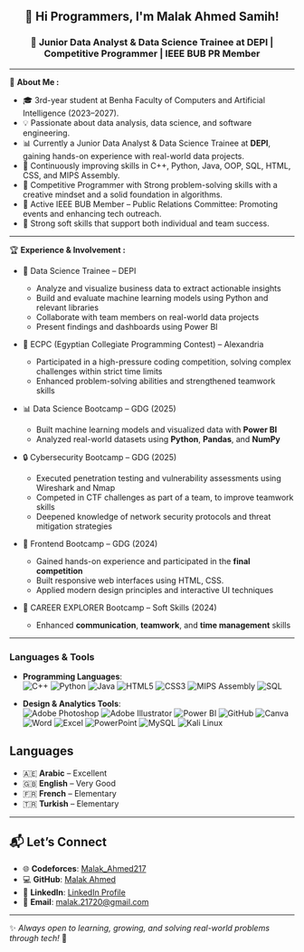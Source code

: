 <div align="center">
  
## 👋 Hi Programmers, I'm Malak Ahmed Samih!<br>
### 🚀 Junior Data Analyst & Data Science Trainee at DEPI | Competitive Programmer | IEEE BUB PR Member

</div>

---

🌟 **About Me :**
  - 🎓 3rd-year student at Benha Faculty of Computers and Artificial Intelligence (2023–2027).
  - 💡 Passionate about data analysis, data science, and software engineering.
  - 📊 Currently a Junior Data Analyst & Data Science Trainee at **DEPI**, gaining hands-on experience with real-world data projects.
  - 🌱 Continuously improving skills in C++, Python, Java, OOP, SQL, HTML, CSS, and MIPS Assembly.
  - 🧠 Competitive Programmer with Strong problem-solving skills with a creative mindset and a solid foundation in algorithms.
  - 🤝 Active IEEE BUB Member – Public Relations Committee: Promoting events and enhancing tech outreach.
  - 💼 Strong soft skills that support both individual and team success.


---

🏆 **Experience & Involvement :**
 - 💼 Data Science Trainee – DEPI
     - Analyze and visualize business data to extract actionable insights
     - Build and evaluate machine learning models using Python and relevant libraries
     - Collaborate with team members on real-world data projects
     - Present findings and dashboards using Power BI

 - 🎯 ECPC (Egyptian Collegiate Programming Contest) – Alexandria
     - Participated in a high-pressure coding competition, solving complex challenges within strict time limits
     - Enhanced problem-solving abilities and strengthened teamwork skills
  
 - 📊 Data Science Bootcamp – GDG (2025)
    - Built machine learning models and visualized data with **Power BI**
    - Analyzed real-world datasets using **Python**, **Pandas**, and **NumPy**
   
 - 🔒 Cybersecurity Bootcamp – GDG (2025)
    - Executed penetration testing and vulnerability assessments using Wireshark and Nmap
    - Competed in CTF challenges as part of a team, to improve teamwork skills
    - Deepened knowledge of network security protocols and threat mitigation strategies
  
 - 💼 Frontend Bootcamp – GDG (2024)
    - Gained hands-on experience and participated in the **final competition**
    - Built responsive web interfaces using HTML, CSS.
    - Applied modern design principles and interactive UI techniques
      
 - 🧠 CAREER EXPLORER Bootcamp – Soft Skills (2024)
    - Enhanced **communication**, **teamwork**, and **time management** skills

---

### **Languages & Tools**
  - **Programming Languages**:  
    ![C++](https://img.shields.io/badge/C++-00599C?style=flat&logo=cplusplus&logoColor=white)
    ![Python](https://img.shields.io/badge/Python-3776AB?style=flat&logo=python&logoColor=white)
    ![Java](https://img.shields.io/badge/Java-007396?style=flat&logo=java&logoColor=white)
    ![HTML5](https://img.shields.io/badge/HTML5-E34F26?style=flat&logo=html5&logoColor=white)
    ![CSS3](https://img.shields.io/badge/CSS3-1572B6?style=flat&logo=css3&logoColor=white)
    ![MIPS Assembly](https://img.shields.io/badge/MIPS%20Assembly-008080?style=flat)
    ![SQL](https://img.shields.io/badge/SQL-4479A1?style=flat&logo=postgresql&logoColor=white)
  
- **Design & Analytics Tools**:  
  ![Adobe Photoshop](https://img.shields.io/badge/Adobe%20Photoshop-31A8FF?style=flat&logo=adobephotoshop&logoColor=white)
  ![Adobe Illustrator](https://img.shields.io/badge/Adobe%20Illustrator-FF9A00?style=flat&logo=adobeillustrator&logoColor=white)
  ![Power BI](https://img.shields.io/badge/Power%20BI-F2C811?style=flat&logo=powerbi&logoColor=black)
  ![GitHub](https://img.shields.io/badge/GitHub-181717?style=flat&logo=github&logoColor=white)
  ![Canva](https://img.shields.io/badge/Canva-00C4CC?style=flat&logo=canva&logoColor=white)
  ![Word](https://img.shields.io/badge/Word-2B579A?style=flat&logo=microsoftword&logoColor=white)
  ![Excel](https://img.shields.io/badge/Excel-217346?style=flat&logo=microsoftexcel&logoColor=white)
  ![PowerPoint](https://img.shields.io/badge/PowerPoint-B7472A?style=flat&logo=microsoftpowerpoint&logoColor=white)
  ![MySQL](https://img.shields.io/badge/MySQL-4479A1?style=flat&logo=mysql&logoColor=white)
  ![Kali Linux](https://img.shields.io/badge/Kali%20Linux-557C94?style=flat&logo=kalilinux&logoColor=white)

## Languages
- 🇦🇪 **Arabic** – Excellent  
- 🇬🇧 **English** – Very Good  
- 🇫🇷 **French** – Elementary  
- 🇹🇷 **Turkish** – Elementary   

---

## 📬 Let’s Connect
- 🌐 **Codeforces**: [Malak_Ahmed217](https://codeforces.com/profile/Malak_Ahmed217)
- 💻 **GitHub**: [Malak Ahmed](https://github.com/Malak-A7med)  
- 🔗 **LinkedIn**: [LinkedIn Profile](https://www.linkedin.com/in/malak-a7med)  
- 📧 **Email**: [malak.21720@gmail.com](mailto:malak.21720@gmail.com)

---

✨ _Always open to learning, growing, and solving real-world problems through tech!_ 🚀
